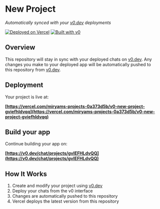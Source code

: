 # New Project

*Automatically synced with your [v0.dev](https://v0.dev) deployments*

[![Deployed on Vercel](https://img.shields.io/badge/Deployed%20on-Vercel-black?style=for-the-badge&logo=vercel)](https://vercel.com/miryams-projects-0a373d5b/v0-new-project-gviefhldvqq)
[![Built with v0](https://img.shields.io/badge/Built%20with-v0.dev-black?style=for-the-badge)](https://v0.dev/chat/projects/gvIEFHLdvQQ)

## Overview

This repository will stay in sync with your deployed chats on [v0.dev](https://v0.dev).
Any changes you make to your deployed app will be automatically pushed to this repository from [v0.dev](https://v0.dev).

## Deployment

Your project is live at:

**[https://vercel.com/miryams-projects-0a373d5b/v0-new-project-gviefhldvqq](https://vercel.com/miryams-projects-0a373d5b/v0-new-project-gviefhldvqq)**

## Build your app

Continue building your app on:

**[https://v0.dev/chat/projects/gvIEFHLdvQQ](https://v0.dev/chat/projects/gvIEFHLdvQQ)**

## How It Works

1. Create and modify your project using [v0.dev](https://v0.dev)
2. Deploy your chats from the v0 interface
3. Changes are automatically pushed to this repository
4. Vercel deploys the latest version from this repository